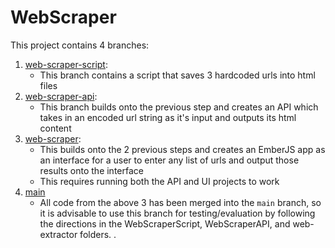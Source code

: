 # WebScraper

This project contains 4 branches: 
1. [web-scraper-script](https://github.com/madelio/WebScraper/tree/web-scraper-script/WebScraperScript):
	- This branch contains a script that saves 3 hardcoded urls into html files
2. [web-scraper-api](https://github.com/madelio/WebScraper/tree/web-scraper-api/WebScraperScript/WebScraper):
	- This branch builds onto the previous step and creates an API which takes in an encoded url string as it's input and outputs its html content
3. [web-scraper](https://github.com/madelio/WebScraper/tree/web-scraper/web-extractor):
	 - This builds onto the 2 previous steps and creates an EmberJS app as an interface for a user to enter any list of urls and output those results onto the interface
	 - This requires running both the API and UI projects to work 
4. [main](https://github.com/madelio/WebScraper)
	- All code from the above 3 has been merged into the `main` branch, so it is advisable to use this branch for testing/evaluation by following the directions in the WebScraperScript, WebScraperAPI, and web-extractor folders.
.
